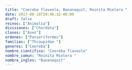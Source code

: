 ```yaml
---
title: "Coereba flaveola, Bananaquit, Reinita Mielera "
date: 2017-08-18T20:46:32-06:00
draft: false
reinos: ["Animalia"]
divisiones: ["Chordata"]
clases: ["Aves"]
ordenes: ["Passeriformes"]
familias: ["Thraupidae "]
generos: ["Coereba"]
nombre_cientifico: "Coereba flaveola"
nombre_comun: "Reinita Mielera "
nombre_ingles: "Bananaquit"
---
```

